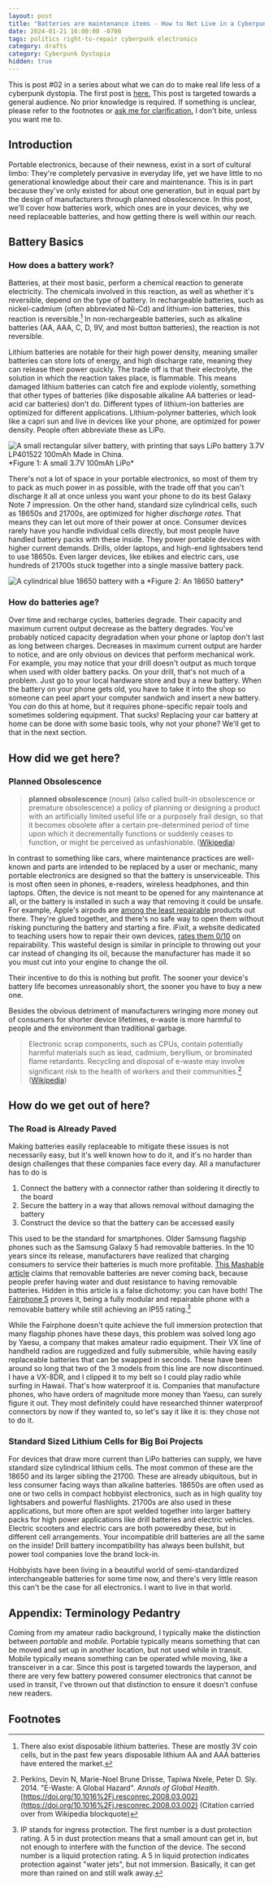 ```yaml
---
layout: post
title: "Batteries are maintenance items - How to Not Live in a Cyberpunk Dystopia #02"
date: 2024-01-21 16:00:00 -0700
tags: politics right-to-repair cyberpunk electronics
category: drafts
category: Cyberpunk Dystopia
hidden: true
--- 
```


This is post #02 in a series about what we can do to make real life less 
of a cyberpunk dystopia. The first post is 
[here.](https://sudo-nano.github.io/posts/Cyberpunk-Dystopia-00/) 
This post is targeted towards a general audience. No prior knowledge is required. 
If something is unclear, please refer to the footnotes or 
[ask me for clarification.](https://sudo-nano.github.io/about/)
I don't bite, unless you want me to.


## Introduction

Portable electronics, because of their newness, exist in a sort of cultural 
limbo: 
They're completely pervasive in everyday life, yet we have little to no 
generational knowledge about their care and maintenance. 
This is in part because they've only existed for about one generation, but in 
equal part by the design of manufacturers through planned obsolescence.
In this post, we'll cover how batteries work, which ones are in your devices,
why we need replaceable batteries, and how getting there is well within our 
reach.

## Battery Basics

### How does a battery work? 
Batteries, at their most basic, perform a chemical reaction to generate 
electricity. 
The chemicals involved in this reaction, as well as whether it's reversible, 
depend on the type of battery. 
In rechargeable batteries, such as nickel-cadmium (often abbreviated Ni-Cd)
and lithium-ion batteries, this reaction is reversible.[^dislit]
In non-rechargeable batteries, such as alkaline batteries
(AA, AAA, C, D, 9V, and most button batteries), the reaction is not reversible.

Lithium batteries are notable for their high power density, meaning smaller 
batteries can store lots of energy, and high discharge rate, meaning they can 
release their power quickly. 
The trade off is that their electrolyte, the solution in which the reaction takes
place, is flammable. This means damaged lithium 
batteries can catch fire and explode violently, something that other types of 
batteries (like disposable alkaline AA batteries or lead-acid car batteries) don't do.
Different types of lithium-ion batteries are optimized for different applications.
Lithium-polymer batteries, which look like a capri sun and live in devices like your
phone, are optimized for power density. People often abbreviate these as LiPo.

<img src="{{site.url}}/assets/cyberpunk_dystopia/lipo.jpg" alt="A small rectangular silver battery, with printing that says LiPo battery 3.7V LP401522 100mAh Made in China.">
*Figure 1: A small 3.7V 100mAh LiPo*

There's not a lot of space in your 
portable electronics, so most of them try to pack as much power in as possible, 
with the trade off that you can't discharge it all at once unless you want your
phone to do its best Galaxy Note 7 impression.
On the other hand, standard size cylindrical cells, such as 18650s and 21700s,
are optimized for higher *discharge rates.* That means they can let out more
of their power at once. Consumer devices rarely have you handle individual cells
directly,
but most people have handled battery packs with these inside. They power portable 
devices with higher current demands. Drills, older laptops, and high-end lightsabers
tend to use 18650s. Even larger devices, like ebikes and electric cars, use hundreds
of 21700s stuck together into a single massive battery pack.

<img src="{{site.url}}/assets/cyberpunk_dystopia/18650.jpg" alt="A cylindrical blue 18650 battery with a ">
*Figure 2: An 18650 battery*

### How do batteries age?
Over time and recharge cycles, batteries degrade. 
Their capacity and maximum current output decrease as the battery degrades.
You've probably noticed capacity degradation when your phone or laptop don't
last as long between charges.
Decreases in maximum current output are harder to notice, and are
only obvious on devices that perform mechanical work. For example, you may
notice that your drill doesn't output as much torque when used with older
battery packs.
On your drill, that's not much of a problem. Just go to your local hardware
store and buy a new battery. 
When the battery on your phone gets old, you have to take it into the shop
so someone can peel apart your computer sandwich and insert a new battery.
You *can* do this at home, but it requires phone-specific repair tools
and sometimes soldering equipment.
That sucks! Replacing your car battery at home can be done with some basic
tools, why not your phone? We'll get to that in the next section.

## How did we get here? 

### Planned Obsolescence
> **planned obsolescence** (noun)
> (also called built-in obsolescence or premature obsolescence) a policy of planning or designing a product with an artificially limited useful life or a purposely frail design, so that it becomes obsolete after a certain pre-determined period of time upon which it decrementally functions or suddenly ceases to function, or might be perceived as unfashionable. ([Wikipedia](https://en.wikipedia.org/wiki/Planned_obsolescence))

In contrast to something like cars, where maintenance practices are well-known 
and parts are intended to be replaced by a user or mechanic, many portable 
electronics are designed so that the battery is unserviceable. 
This is most often seen in phones, e-readers, wireless headphones, and thin laptops.
Often, the device is not meant to be opened for any 
maintenance at all, or the battery is installed in such a way that removing 
it could be unsafe. For example, Apple's airpods are 
[among the least repairable](https://www.vice.com/en/article/airpods-are-a-tragedy/)
products out there. They're glued together, and there's no safe way to open them
without risking puncturing the battery and starting a fire. 
iFixit, a website dedicated to teaching users how to repair their own devices,
[rates them 0/10](https://www.ifixit.com/Device/AirPods) on repairability.
This wasteful design is similar in principle to throwing out your car instead of
changing its oil, because the manufacturer has made it so you must cut into
your engine to change the oil.

Their incentive to do this is nothing but profit.
The sooner your device's battery life becomes unreasonably short, the sooner you
have to buy a new one. 

Besides the obvious detriment of manufacturers 
wringing more money out of consumers for shorter device lifetimes, e-waste is more 
harmful to people and the environment than traditional garbage. 

> Electronic scrap components, such as CPUs, contain potentially harmful materials 
> such as lead, cadmium, beryllium, or brominated flame retardants. Recycling and 
> disposal of e-waste may involve significant risk to the health of workers and 
> their communities.[^2] ([Wikipedia](https://en.wikipedia.org/wiki/Electronic_waste#Definition))

## How do we get out of here?
### The Road is Already Paved
Making batteries easily replaceable to mitigate these issues is not necessarily easy, but
it's well known how to do it, and it's no harder than design challenges that these companies
face every day.
All a manufacturer has to do is
1. Connect the battery with a connector rather than soldering it directly to the board
2. Secure the battery in a way that allows removal without damaging the battery
3. Construct the device so that the battery can be accessed easily

This used to be the standard for smartphones. Older Samsung flagship 
phones such as the Samsung Galaxy 5 had removable batteries. 
In the 10 years since its release, manufacturers have realized that charging 
consumers to service their batteries is much more profitable. 
[This Mashable article](https://mashable.com/article/why-phones-cant-have-removable-batteries-anymore)
claims that removable batteries are never coming back, because people prefer having 
water and dust resistance to having removable batteries. Hidden in this article is
a false dichotomy: you can have both! The [Fairphone 5](https://shop.fairphone.com/fairphone-5)
proves it, being a fully modular and repairable phone with a removable battery while
still achieving an IP55 rating.[^3]

While the Fairphone doesn't quite achieve the full immersion protection that many
flagship phones have these days, this problem was solved long ago by Yaesu, a
company that makes amateur radio equipment. Their VX line of handheld radios 
are ruggedized
and fully submersible, while having easily replaceable batteries that can be
swapped in seconds. These have been around so long that two of the 3 models from this 
line are now discontinued. I have a VX-8DR, and I clipped it to my belt
so I could play radio while surfing in Hawaii. That's how waterproof it is.
Companies that manufacture phones,
who have orders of magnitude more money than Yaesu, can surely figure it out.
They most definitely could have researched thinner waterproof connectors by now
if they wanted to, so let's say it like it is: they chose not to do it.

### Standard Sized Lithium Cells for Big Boi Projects

For devices that draw more current than LiPo batteries can supply, we have standard
size cylindrical lithium cells. The most common of these are the 18650 and its larger
sibling the 21700. These are already ubiquitous, but in less consumer facing ways
than alkaline batteries. 18650s are often used as one or two cells in compact hobbyist
electronics, such as in high quality toy lightsabers and powerful flashlights.
21700s are also used in these applications, but more often are spot welded together
into larger battery packs for high power applications like drill batteries and electric
vehicles. Electric scooters and electric cars are both poweredby these, but in different
cell arrangements. Your incompatible drill batteries are all the same on the inside! 
Drill battery incompatibility has always been bullshit, but power tool companies love
the brand lock-in.

Hobbyists have been living in a beautiful world of semi-standardized interchangeable
batteries for some time now, and there's very little reason this can't be the case for
all electronics. I want to live in that world.

## Appendix: Terminology Pedantry
Coming from my amateur radio background, I typically make the distinction
between *portable* and *mobile.* Portable typically means something that can be
moved and set up in another location, but not used while in transit. 
Mobile typically means something can be operated while moving, like a transceiver
in a car. Since this post is targeted towards the layperson, and there are very few
battery powered consumer electronics that cannot be used in transit, I've thrown
out that distinction to ensure it doesn't confuse new readers.

## Footnotes
[^dislit]: There also exist disposable lithium batteries. These are mostly 3V coin cells, but in the past few years disposable lithium AA and AAA batteries have entered the market.

[^1]: **Planned obsolescence** (also called built-in obsolescence or premature obsolescence) is a policy of planning or designing a product with an artificially limited useful life or a purposely frail design, so that it becomes obsolete after a certain pre-determined period of time upon which it decrementally functions or suddenly ceases to function, or might be perceived as unfashionable. ([Wikipedia](https://en.wikipedia.org/wiki/Planned_obsolescence))

[^2]: Perkins, Devin N, Marie-Noel Brune Drisse, Tapiwa Nxele, Peter D. Sly. 2014. "E-Waste: A Global Hazard". *Annals of Global Health*. [https://doi.org/10.1016%2Fj.resconrec.2008.03.002](https://doi.org/10.1016%2Fj.resconrec.2008.03.002) (Citation carried over from Wikipedia blockquote)

[^3]: IP stands for ingress protection. The first number is a dust protection rating. A 5 in dust protection means that a small amount can get in, but not enough to interfere with the function of the device. The second number is a liquid protection rating. A 5 in liquid protection indicates protection against "water jets", but not immersion. Basically, it can get more than rained on and still walk away.
